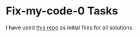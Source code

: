 # Fix-my-code-0 Tasks

I have used [this repo](https://alx-intranet.hbtn.io/rltoken/rq-j1VNUKRTQoADfDRXJmg) as initial files for all solutions.
